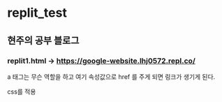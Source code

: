 # replit_test 

## 현주의 공부 블로그 

### replit1.html -> https://google-website.lhj0572.repl.co/
  
  a 태그는 무슨 역할을 하고 여기 속성값으로 href 를 주게 되면 링크가 생기게 된다.

  css를 적용
  
  
